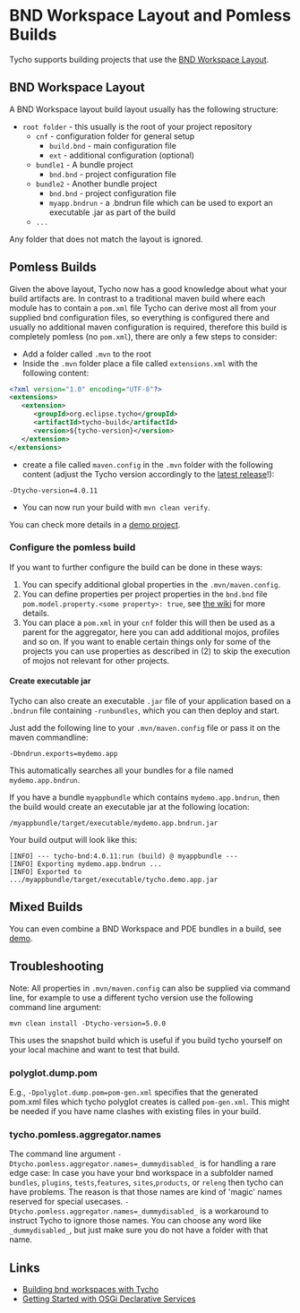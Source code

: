 # BND Workspace Layout and Pomless Builds

Tycho supports building projects that use the [BND Workspace Layout](https://bndtools.org/concepts.html).

## BND Workspace Layout
A BND Workspace layout build layout usually has the following structure:

- `root folder` - this usually is the root of your project repository
    - `cnf` - configuration folder for general setup
        - `build.bnd` - main configuration file
        - `ext` - additional configuration (optional)
    - `bundle1` - A bundle project
        - `bnd.bnd` - project configuration file
    - `bundle2` - Another bundle project
        - `bnd.bnd` - project configuration file
        - `myapp.bndrun` - a .bndrun file which can be used to export an executable .jar as part of the build
    - `...`

Any folder that does not match the layout is ignored.

## Pomless Builds
Given the above layout, Tycho now has a good knowledge about what your build artifacts are.
In contrast to a traditional maven build where each module has to contain a `pom.xml` file Tycho can derive most all from your supplied bnd configuration files, so everything is configured there and usually no additional maven configuration is required, therefore this build is completely pomless (no `pom.xml`), there are only a few steps to consider:

- Add a folder called `.mvn` to the root
- Inside the `.mvn` folder place a file called `extensions.xml` with the following content:
```xml
<?xml version="1.0" encoding="UTF-8"?>
<extensions>
   <extension>
      <groupId>org.eclipse.tycho</groupId>
      <artifactId>tycho-build</artifactId>
      <version>${tycho-version}</version>
   </extension>
</extensions>
```

- create a file called `maven.config` in the `.mvn` folder with the following content (adjust the Tycho version accordingly to the [latest release](https://github.com/eclipse-tycho/tycho/releases)!):
```properties
-Dtycho-version=4.0.11
```

- You can now run your build with `mvn clean verify`.

You can check more details in a [demo project](https://github.com/eclipse-tycho/tycho/tree/master/demo/bnd-workspace).

### Configure the pomless build

If you want to further configure the build can be done in these ways:

1. You can specify additional global properties in the `.mvn/maven.config`.
2. You can define properties per project properties in the `bnd.bnd` file `pom.model.property.<some property>: true`, see [the wiki](https://github.com/eclipse-tycho/tycho/wiki/Tycho-Pomless#overwrite-group-and-artifact-ids) for more details.
3. You can place a `pom.xml` in your `cnf` folder this will then be used as a parent for the aggregator, here you can add additional mojos, profiles and so on. If you want to enable certain things only for some of the projects you can use properties as described in (2) to skip the execution of mojos not relevant for other projects.

#### Create executable jar

Tycho can also create an executable `.jar` file of your application based on a `.bndrun` file containing `-runbundles`, which you can then deploy and start.

Just add the following line to your `.mvn/maven.config` file or pass it on the maven commandline:

```
-Dbndrun.exports=mydemo.app
```

This automatically searches all your bundles for a file named `mydemo.app.bndrun`.

If you have a bundle `myappbundle` which contains `mydemo.app.bndrun`, then the build would create an executable jar at the following location:

`/myappbundle/target/executable/mydemo.app.bndrun.jar`

Your build output will look like this:

```
[INFO] --- tycho-bnd:4.0.11:run (build) @ myappbundle ---
[INFO] Exporting mydemo.app.bndrun ...
[INFO] Exported to .../myappbundle/target/executable/tycho.demo.app.jar
```


## Mixed Builds

You can even combine a BND Workspace and PDE bundles in a build, see [demo](https://github.com/eclipse-tycho/tycho/tree/master/demo/bnd-pde-workspace).


## Troubleshooting

Note: All properties in `.mvn/maven.config` can also be supplied via command line, for example to use a different tycho version use the following command line argument:

`mvn clean install -Dtycho-version=5.0.0`

This uses the snapshot build which is useful if you build tycho yourself on your local machine and want to test that build.


### polyglot.dump.pom

E.g., `-Dpolyglot.dump.pom=pom-gen.xml` specifies that the generated pom.xml files which tycho polyglot creates is called `pom-gen.xml`. 
This might be needed if you have name clashes with existing files in your build.


### tycho.pomless.aggregator.names

The command line argument `-Dtycho.pomless.aggregator.names=_dummydisabled_` is for handling a rare edge case: 
In case you have your bnd workspace in a subfolder named `bundles`, `plugins`, `tests`,`features`, `sites`,`products`, or `releng` then tycho can have problems.
The reason is that those names are kind of 'magic' names reserved for special usecases. 
`-Dtycho.pomless.aggregator.names=_dummydisabled_` is a workaround to instruct Tycho to ignore those names. You can choose any word like `_dummydisabled_`, but just make sure you do not have a folder with that name.

## Links

- [Building bnd workspaces with Tycho](https://bnd.discourse.group/t/building-bnd-workspaces-with-pomless-maven-via-eclipse-tycho/)
- [Getting Started with OSGi Declarative Services](https://vogella.com/blog/getting-started-with-osgi-declarative-services-2024/)